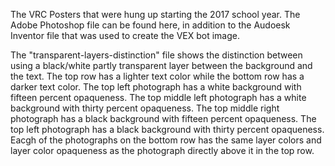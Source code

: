 The VRC Posters that were hung up starting the 2017 school year. The Adobe Photoshop file can be found here, in addition to the Audoesk Inventor file that was used to create the VEX bot image.

The "transparent-layers-distinction" file shows the distinction between using a black/white partly transparent layer between the background and the text. The top row has a lighter text color while the bottom row has a darker text color. The top left photograph has a white background with fifteen percent opaqueness. The top middle left photograph has a white background with thirty percent opaqueness. The top middle right photograph has a black background with fifteen percent opaqueness. The top left photograph has a black background with thirty percent opaqueness. Eacgh of the photographs on the bottom row has the same layer colors and layer color opaqueness as the photograph directly above it in the top row.
